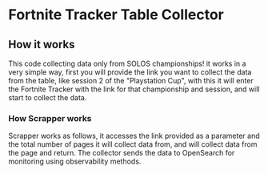 <h1>Fortnite Tracker Table Collector</h1>

<h2>How it works</h2>
<p>This code collecting data only from SOLOS championships! it works in a very simple way, first you will provide the link you want to collect the data from the table, like session 2 of the "Playstation Cup", with this it will enter the Fortnite Tracker with the link for that championship and session, and will start to collect the data.</p>


<h3>How Scrapper works</h3>
<p>Scrapper works as follows, it accesses the link provided as a parameter and the total number of pages it will collect data from, and will collect data from the page and return.
The collector sends the data to OpenSearch for monitoring using observability methods.
</p>



